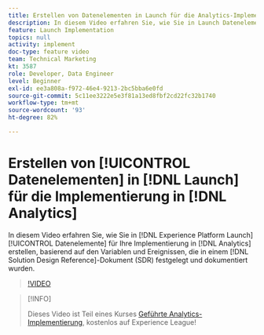 ```yaml
---
title: Erstellen von Datenelementen in Launch für die Analytics-Implementierung
description: In diesem Video erfahren Sie, wie Sie in Launch Datenelemente für Ihre Analytics-Implementierung erstellen, basierend auf den Variablen und Ereignissen, die in einem Lösungs-Design-Referenzdokument (Solution Design Reference, SDR) festgelegt und dokumentiert wurden.
feature: Launch Implementation
topics: null
activity: implement
doc-type: feature video
team: Technical Marketing
kt: 3587
role: Developer, Data Engineer
level: Beginner
exl-id: ee3a808a-f972-46e4-9213-2bc5bba6e0fd
source-git-commit: 5c11ee3222e5e3f81a13ed8fbf2cd22fc32b1740
workflow-type: tm+mt
source-wordcount: '93'
ht-degree: 82%

---
```


# Erstellen von [!UICONTROL Datenelementen] in [!DNL Launch] für die Implementierung in [!DNL Analytics]

In diesem Video erfahren Sie, wie Sie in [!DNL Experience Platform Launch] [!UICONTROL Datenelemente] für Ihre Implementierung in [!DNL Analytics] erstellen, basierend auf den Variablen und Ereignissen, die in einem [!DNL Solution Design Reference]-Dokument (SDR) festgelegt und dokumentiert wurden.

>[!VIDEO](https://video.tv.adobe.com/v/28760/?quality=12)

>[!INFO]
>
> Dieses Video ist Teil eines Kurses [Geführte Analytics-Implementierung](https://experienceleague.adobe.com/?recommended=Analytics-D-1-2019.1), kostenlos auf Experience League!